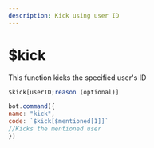 ```yaml
---
description: Kick using user ID
---
```


# $kick

This function kicks the specified user's ID

```javascript
$kick[userID;reason (optional)]
```

```javascript
bot.command({
name: "kick", 
code: `$kick[$mentioned[1]]`
//Kicks the mentioned user
})
```

